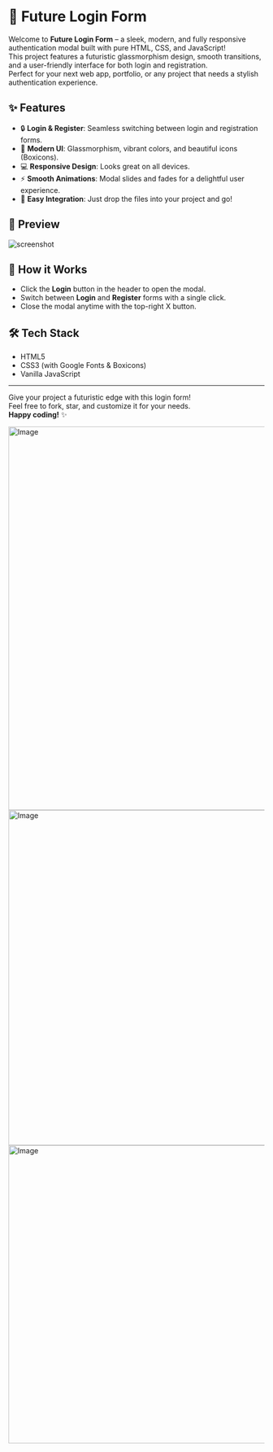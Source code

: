 # 🚀 Future Login Form

Welcome to **Future Login Form** – a sleek, modern, and fully responsive authentication modal built with pure HTML, CSS, and JavaScript!  
This project features a futuristic glassmorphism design, smooth transitions, and a user-friendly interface for both login and registration.  
Perfect for your next web app, portfolio, or any project that needs a stylish authentication experience.

## ✨ Features

- 🔒 **Login & Register**: Seamless switching between login and registration forms.
- 🎨 **Modern UI**: Glassmorphism, vibrant colors, and beautiful icons (Boxicons).
- 💻 **Responsive Design**: Looks great on all devices.
- ⚡ **Smooth Animations**: Modal slides and fades for a delightful user experience.
- 🧩 **Easy Integration**: Just drop the files into your project and go!

## 📸 Preview

![screenshot](screenshot.png)

## 🚦 How it Works

- Click the **Login** button in the header to open the modal.
- Switch between **Login** and **Register** forms with a single click.
- Close the modal anytime with the top-right X button.

## 🛠️ Tech Stack

- HTML5
- CSS3 (with Google Fonts & Boxicons)
- Vanilla JavaScript

---

Give your project a futuristic edge with this login form!  
Feel free to fork, star, and customize it for your needs.  
**Happy coding!** ✨












<img width="1424" height="754" alt="Image" src="https://github.com/user-attachments/assets/df04828c-8577-4be1-8148-efcd8e4e5bc4" />




<img width="575" height="659" alt="Image" src="https://github.com/user-attachments/assets/5723eb65-c5c4-42e0-b2a6-0e9352087405" />





<img width="617" height="586" alt="Image" src="https://github.com/user-attachments/assets/37d97784-2cd7-4c1c-b43b-5ec304fce802" />



